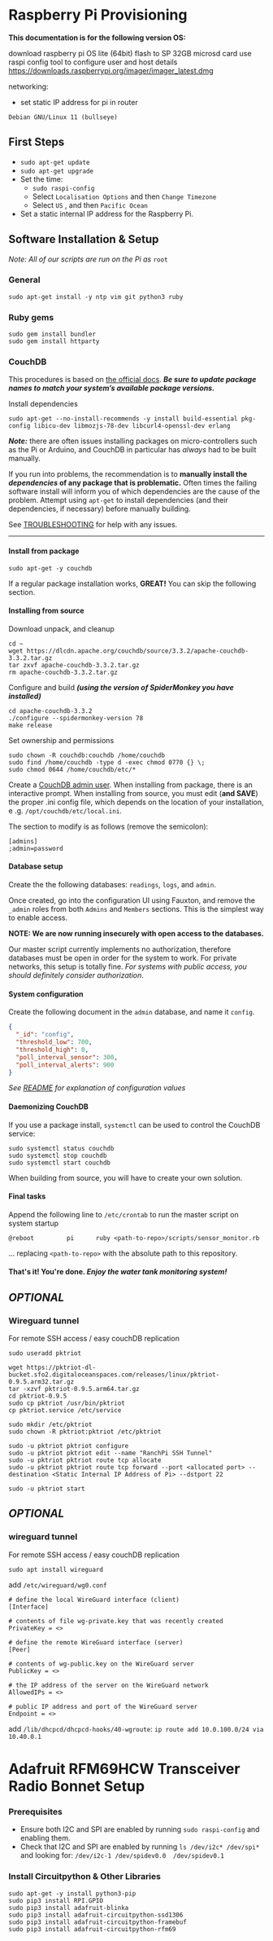 # Raspberry Pi Provisioning
**This documentation is for the following version OS:**


download raspberry pi OS lite (64bit)
flash to SP 32GB microsd card
use raspi config tool to configure user and host details
https://downloads.raspberrypi.org/imager/imager_latest.dmg

networking:
  - set static IP address for pi in router

```
Debian GNU/Linux 11 (bullseye)
```
## First Steps
- `sudo apt-get update`
- `sudo apt-get upgrade`
- Set the time:
  - `sudo raspi-config`
  - Select `Localisation Options` and then `Change Timezone`
  - Select `US` , and then `Pacific Ocean`
- Set a static internal IP address for the Raspberry Pi. 

## Software Installation & Setup
*Note: All of our scripts are run on the Pi as* `root`

### General
```
sudo apt-get install -y ntp vim git python3 ruby
```

### Ruby gems
```
sudo gem install bundler
sudo gem install httparty
```

### CouchDB
This procedures is based on [the official docs][1]. ***Be sure to update package names to match your 
system’s available package versions.***

Install dependencies
```
sudo apt-get --no-install-recommends -y install build-essential pkg-config libicu-dev libmozjs-78-dev libcurl4-openssl-dev erlang
```

***Note:*** there are often issues installing packages on micro-controllers such as the Pi or Arduino, and CouchDB in
 particular has *always* had to be built manually.

If you run into problems, the recommendation is to **manually install the 
*dependencies* of any package that is problematic.** Often times the failing software install will inform you of which 
dependencies are the cause of the problem. Attempt using `apt-get` to install dependencies (and their 
dependencies, if necessary) before manually building.

See [TROUBLESHOOTING](TROUBLESHOOTING.md) for help with any issues.

---
#### Install from package
```
sudo apt-get -y couchdb
```
If a regular package installation works, **GREAT!** You can skip the following section.

#### Installing from source
Download unpack, and cleanup
```
cd ~
wget https://dlcdn.apache.org/couchdb/source/3.3.2/apache-couchdb-3.3.2.tar.gz
tar zxvf apache-couchdb-3.3.2.tar.gz
rm apache-couchdb-3.3.2.tar.gz
```

Configure and build ***(using the version of SpiderMonkey you have installed)***
```
cd apache-couchdb-3.3.2
./configure --spidermonkey-version 78
make release
```

Set ownership and permissions
```
sudo chown -R couchdb:couchdb /home/couchdb
sudo find /home/couchdb -type d -exec chmod 0770 {} \;
sudo chmod 0644 /home/couchdb/etc/*
```

Create a [CouchDB admin user][2]. When installing from package, there is an interactive prompt. When installing from 
source, you must edit (**and SAVE**) the proper .ini config file, which depends on the location of your installation, e
.g. 
`/opt/couchdb/etc/local.ini`.

The section to modify is as follows (remove the semicolon):

```
[admins]
;admin=password
```

#### Database setup
Create the the following databases: `readings`, `logs`, and `admin`.

Once created, go into 
the configuration UI using Fauxton,
and remove the `_admin` roles from both 
`Admins` and `Members` 
sections. This is the simplest way to enable access.

**NOTE: We are now running insecurely with open access to the databases.**

Our master script 
currently 
implements no authorization, therefore databases must be open in order for the system to work. For private networks, 
this setup is totally fine. *For systems with public access, you should definitely consider authorization*.

#### System configuration
Create the following document in the `admin` database, and name it `config`.
```json
{
  "_id": "config",
  "threshold_low": 700,
  "threshold_high": 0,
  "poll_interval_sensor": 300,
  "poll_interval_alerts": 900
}
```

*See [README](../README.md) for explanation of configuration values*

#### Daemonizing CouchDB
If you use a package install, `systemctl` can be used to control the CouchDB service:
```
sudo systemctl status couchdb
sudo systemctl stop couchdb
sudo systemctl start couchdb
```

When building from source, you will have to create your own solution.

#### Final tasks
Append the following line to `/etc/crontab` to run the master script on system startup
```
@reboot         pi      ruby <path-to-repo>/scripts/sensor_monitor.rb
```
... replacing `<path-to-repo>` with the absolute path to this repository.

#### That's it! You're done. *Enjoy the water tank monitoring system!*

## *OPTIONAL*
### Wireguard tunnel
For remote SSH access / easy couchDB replication
```shell
sudo useradd pktriot 

wget https://pktriot-dl-bucket.sfo2.digitaloceanspaces.com/releases/linux/pktriot-0.9.5.arm32.tar.gz
tar -xzvf pktriot-0.9.5.arm64.tar.gz
cd pktriot-0.9.5
sudo cp pktriot /usr/bin/pktriot
cp pktriot.service /etc/service

sudo mkdir /etc/pktriot
sudo chown -R pktriot:pktriot /etc/pktriot

sudo -u pktriot pktriot configure
sudo -u pktriot pktriot edit --name "RanchPi SSH Tunnel"
sudo -u pktriot pktriot route tcp allocate
sudo -u pktriot pktriot route tcp forward --port <allocated port> --destination <Static Internal IP Address of Pi> --dstport 22

sudo -u pktriot start
```

## *OPTIONAL*
### wireguard tunnel
For remote SSH access / easy couchDB replication

`sudo apt install wireguard`

add `/etc/wireguard/wg0.conf`
```
# define the local WireGuard interface (client)
[Interface]

# contents of file wg-private.key that was recently created
PrivateKey = <>

# define the remote WireGuard interface (server)
[Peer]

# contents of wg-public.key on the WireGuard server
PublicKey = <>

# the IP address of the server on the WireGuard network
AllowedIPs = <>

# public IP address and port of the WireGuard server
Endpoint = <>
```

add `/lib/dhcpcd/dhcpcd-hooks/40-wgroute`:
`ip route add 10.0.100.0/24 via 10.40.0.1`


# Adafruit RFM69HCW Transceiver Radio Bonnet Setup
### Prerequisites

- Ensure both I2C and SPI are enabled by running `sudo raspi-config` and enabling them.
- Check that I2C and SPI are enabled by running `ls /dev/i2c* /dev/spi*` and looking for: `/dev/i2c-1 /dev/spidev0.0  /dev/spidev0.1` 

### Install Circuitpython & Other Libraries
```shell
sudo apt-get -y install python3-pip
sudo pip3 install RPI.GPIO
sudo pip3 install adafruit-blinka
sudo pip3 install adafruit-circuitpython-ssd1306
sudo pip3 install adafruit-circuitpython-framebuf
sudo pip3 install adafruit-circuitpython-rfm69
```

[1]: https://docs.couchdb.org/en/latest/install/unix.html#dependencies
[2]: https://docs.couchdb.org/en/latest/config/auth.html#config-admins